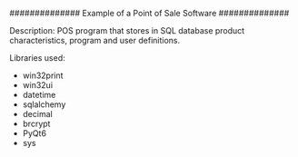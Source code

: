 ############## Example of a Point of Sale Software ##############

Description:
POS program that stores in SQL database product characteristics, program and user definitions.

Libraries used:
- win32print
- win32ui
- datetime
- sqlalchemy
- decimal
- brcrypt
- PyQt6
- sys

